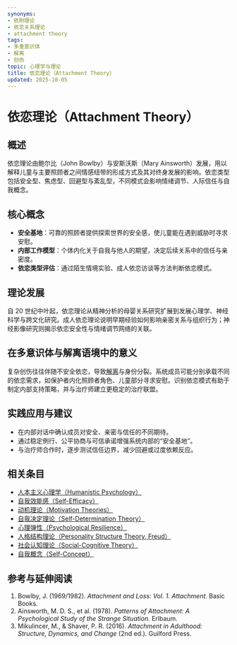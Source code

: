 ```yaml
---
synonyms:
- 依附理论
- 依恋关系理论
- attachment theory
tags:
- 多重意识体
- 解离
- 创伤
topic: 心理学与理论
title: 依恋理论（Attachment Theory）
updated: 2025-10-05
---
```


# 依恋理论（Attachment Theory）

## 概述

依恋理论由鲍尔比（John Bowlby）与安斯沃斯（Mary Ainsworth）发展，用以解释儿童与主要照顾者之间情感纽带的形成方式及其对终身发展的影响。依恋类型包括安全型、焦虑型、回避型与紊乱型，不同模式会影响情绪调节、人际信任与自我概念。

## 核心概念

- **安全基地**：可靠的照顾者提供探索世界的安全感，使儿童能在遇到威胁时寻求安慰。
- **内部工作模型**：个体内化关于自我与他人的期望，决定后续关系中的信任与亲密度。
- **依恋类型评估**：通过陌生情境实验、成人依恋访谈等方法判断依恋模式。

## 理论发展

自 20 世纪中叶起，依恋理论从精神分析的母婴关系研究扩展到发展心理学、神经科学与跨文化研究。成人依恋理论说明早期经验如何影响亲密关系与组织行为；神经影像研究则揭示依恋安全性与情绪调节网络的关联。

## 在多意识体与解离语境中的意义

复杂创伤往往伴随不安全依恋，导致[解离](entries/Dissociation.md)与身份分裂。系统成员可能分别承载不同的依恋需求，如保护者内化照顾者角色、儿童部分寻求安慰。识别依恋模式有助于制定内部支持策略，并与治疗师建立更稳定的治疗联盟。

## 实践应用与建议

- 在内部对话中确认成员对安全、亲密与信任的不同期待。
- 通过稳定例行、公平协商与可信承诺增强系统内部的“安全基地”。
- 与治疗师合作时，逐步测试信任边界，减少回避或过度依赖反应。

## 相关条目

- [人本主义心理学（Humanistic Psychology）](/entries/Humanistic-Psychology.md)
- [自我效能感（Self-Efficacy）](/entries/Self-Efficacy.md)
- [动机理论（Motivation Theories）](/entries/Motivation-Theories.md)
- [自我决定理论（Self-Determination Theory）](/entries/Self-Determination-Theory.md)
- [心理弹性（Psychological Resilience）](/entries/Psychological-Resilience.md)
- [人格结构理论（Personality Structure Theory, Freud）](/entries/Personality-Structure-Theory.md)
- [社会认知理论（Social-Cognitive Theory）](/entries/Social-Cognitive-Theory.md)
- [自我概念（Self-Concept）](/entries/Self-Concept.md)

## 参考与延伸阅读

1. Bowlby, J. (1969/1982). *Attachment and Loss: Vol. 1. Attachment*. Basic Books.
2. Ainsworth, M. D. S., et al. (1978). *Patterns of Attachment: A Psychological Study of the Strange Situation*. Erlbaum.
3. Mikulincer, M., & Shaver, P. R. (2016). *Attachment in Adulthood: Structure, Dynamics, and Change* (2nd ed.). Guilford Press.
